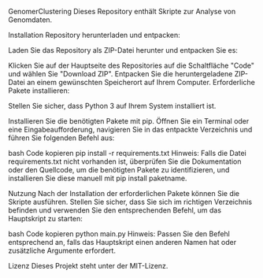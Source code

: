 GenomerClustering
Dieses Repository enthält Skripte zur Analyse von Genomdaten.

Installation
Repository herunterladen und entpacken:

Laden Sie das Repository als ZIP-Datei herunter und entpacken Sie es:

Klicken Sie auf der Hauptseite des Repositories auf die Schaltfläche "Code" und wählen Sie "Download ZIP".
Entpacken Sie die heruntergeladene ZIP-Datei an einem gewünschten Speicherort auf Ihrem Computer.
Erforderliche Pakete installieren:

Stellen Sie sicher, dass Python 3 auf Ihrem System installiert ist.

Installieren Sie die benötigten Pakete mit pip. Öffnen Sie ein Terminal oder eine Eingabeaufforderung, navigieren Sie in das entpackte Verzeichnis und führen Sie folgenden Befehl aus:

bash
Code kopieren
pip install -r requirements.txt
Hinweis: Falls die Datei requirements.txt nicht vorhanden ist, überprüfen Sie die Dokumentation oder den Quellcode, um die benötigten Pakete zu identifizieren, und installieren Sie diese manuell mit pip install paketname.

Nutzung
Nach der Installation der erforderlichen Pakete können Sie die Skripte ausführen. Stellen Sie sicher, dass Sie sich im richtigen Verzeichnis befinden und verwenden Sie den entsprechenden Befehl, um das Hauptskript zu starten:

bash
Code kopieren
python main.py
Hinweis: Passen Sie den Befehl entsprechend an, falls das Hauptskript einen anderen Namen hat oder zusätzliche Argumente erfordert.

Lizenz
Dieses Projekt steht unter der MIT-Lizenz.
